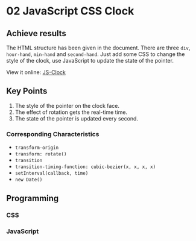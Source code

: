 # 02 JavaScript CSS Clock

## Achieve results

The HTML structure has been given in the document. There are three ``div``, `hour-hand`, `min-hand` and `second-hand`. Just add some CSS to change the style of the clock, use JavaScript to update the state of the pointer.

View it online: [JS-Clock](google.com)




## Key Points

1. The style of the pointer on the clock face. 
2. The effect of rotation gets the real-time time.
3. The state of the pointer is updated every second.


### Corresponding Characteristics

- `transform-origin`
- `transform: rotate()`
- `transition`
- `transition-timing-function: cubic-bezier(x, x, x, x)`
- `setInterval(callback, time)`
- `new Date()`


## Programming

### CSS






### JavaScript




